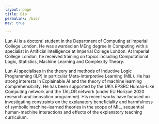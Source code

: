 ```yaml
---
layout: page
title: Bio
permalink: /bio/
nav: true

---
```


Lun Ai is a doctoral student in the Department of Computing at Imperial College London. He was awarded an MEng degree in Computing with a specialist in Artificial Intelligence at Imperial College London. At Imperial College London, he received training on topics including Computational Logic, Statistics, Machine Learning and Complexity Theory.

Lun Ai specialises in the theory and methods of Inductive Logic Programming (ILP) in particular Meta-Interpretive Learning (MIL). He has strong interests in Explainable AI and the theory of machine learning comprehensibility. He has been supported by the UK’s EPSRC Human-Like Computing network and the TAILOR network (under EU Horizon 2020 research and innovation programme). His recent works have focused on investigating constraints on the explanatory beneficiality and harmfulness of symbolic machine-learned theories in the scope of MIL, sequential human-machine interactions and effects of the explanatory teaching curriculum.

